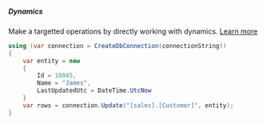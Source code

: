 <h5 class="center code-title">Dynamics</h5>

Make a targetted operations by directly working with dynamics. [Learn more](/feature/dynamics)

```csharp
using (var connection = CreateDbConnection(connectionString))
{
    var entity = new
    {
        Id = 10045,
        Name = "James",
        LastUpdatedUtc = DateTime.UtcNow
    }
    var rows = connection.Update("[sales].[Customer]", entity);
}
```
